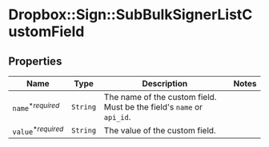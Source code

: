 # Dropbox::Sign::SubBulkSignerListCustomField



## Properties

| Name | Type | Description | Notes |
| ---- | ---- | ----------- | ----- |
| `name`<sup>*_required_</sup> | ```String``` |  The name of the custom field. Must be the field&#39;s `name` or `api_id`.  |  |
| `value`<sup>*_required_</sup> | ```String``` |  The value of the custom field.  |  |

